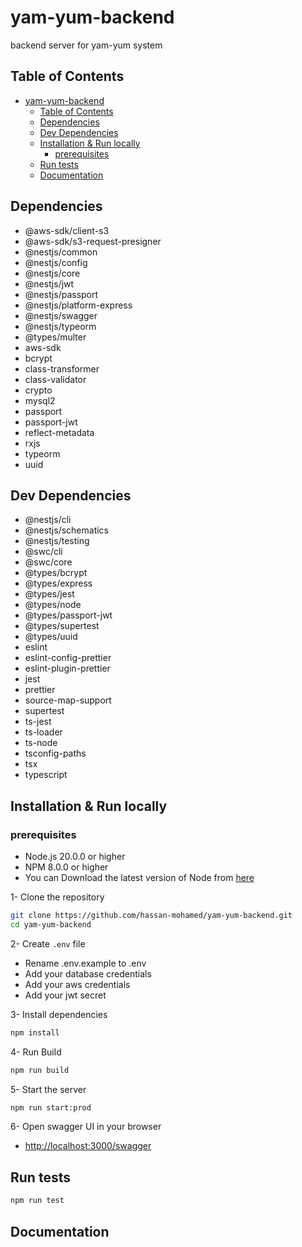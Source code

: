 # yam-yum-backend

backend server for yam-yum system

## Table of Contents

- [yam-yum-backend](#yam-yum-backend)
  - [Table of Contents](#table-of-contents)
  - [Dependencies](#dependencies)
  - [Dev Dependencies](#dev-dependencies)
  - [Installation \& Run locally](#installation--run-locally)
    - [prerequisites](#prerequisites)
  - [Run tests](#run-tests)
  - [Documentation](#documentation)

## Dependencies

- @aws-sdk/client-s3
- @aws-sdk/s3-request-presigner
- @nestjs/common
- @nestjs/config
- @nestjs/core
- @nestjs/jwt
- @nestjs/passport
- @nestjs/platform-express
- @nestjs/swagger
- @nestjs/typeorm
- @types/multer
- aws-sdk
- bcrypt
- class-transformer
- class-validator
- crypto
- mysql2
- passport
- passport-jwt
- reflect-metadata
- rxjs
- typeorm
- uuid

## Dev Dependencies

- @nestjs/cli
- @nestjs/schematics
- @nestjs/testing
- @swc/cli
- @swc/core
- @types/bcrypt
- @types/express
- @types/jest
- @types/node
- @types/passport-jwt
- @types/supertest
- @types/uuid
- eslint
- eslint-config-prettier
- eslint-plugin-prettier
- jest
- prettier
- source-map-support
- supertest
- ts-jest
- ts-loader
- ts-node
- tsconfig-paths
- tsx
- typescript

## Installation & Run locally

### prerequisites

- Node.js 20.0.0 or higher
- NPM 8.0.0 or higher
- You can Download the latest version of Node from [here](https://nodejs.org/en/download/prebuilt-installer)

1- Clone the repository

```bash
git clone https://github.com/hassan-mohamed/yam-yum-backend.git
cd yam-yum-backend
```

2- Create `.env` file

- Rename .env.example to .env
- Add your database credentials
- Add your aws credentials
- Add your jwt secret

3- Install dependencies

```bash
npm install
```

4- Run Build

```bash
npm run build
```

5- Start the server

```bash
npm run start:prod
```

6- Open swagger UI in your browser

- <http://localhost:3000/swagger>

## Run tests

```bash
npm run test
```

## Documentation
